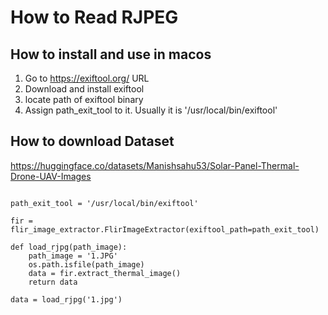 # How to Read RJPEG

## How to install and use in macos

1. Go to https://exiftool.org/ URL
2. Download and install exiftool
3. locate path of exiftool binary
4. Assign path_exit_tool to it. Usually it is '/usr/local/bin/exiftool'

## How to download Dataset
https://huggingface.co/datasets/Manishsahu53/Solar-Panel-Thermal-Drone-UAV-Images

```

path_exit_tool = '/usr/local/bin/exiftool'

fir = flir_image_extractor.FlirImageExtractor(exiftool_path=path_exit_tool)

def load_rjpg(path_image):
    path_image = '1.JPG'
    os.path.isfile(path_image)
    data = fir.extract_thermal_image()
    return data

data = load_rjpg('1.jpg')
```
